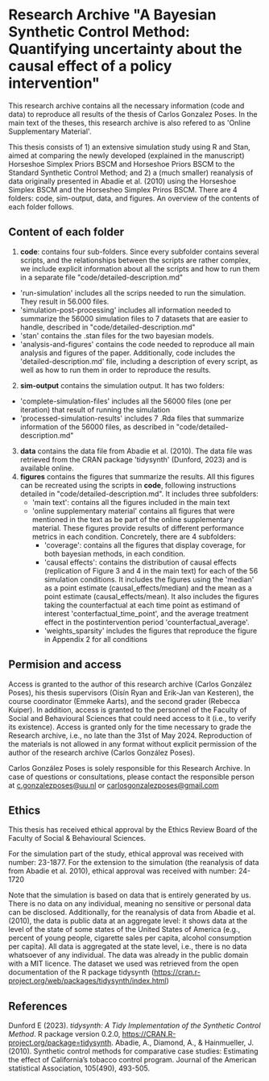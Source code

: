 # Research Archive "A Bayesian Synthetic Control Method: Quantifying uncertainty about the causal effect of a policy intervention"

This research archive contains all the necessary information (code and data) to reproduce all results of the thesis of Carlos Gonzalez Poses. In the main text of the theses, this research archive is also refered to as 'Online Supplementary Material'.

This thesis consists of 1) an extensive simulation study using R and Stan, aimed at comparing the newly developed (explained in the manuscript) Horseshoe Simplex Priors BSCM and Horseshoe Priors BSCM to the Standard Synthetic Control Method; and 2) a (much smaller) reanalysis of data originally presented in Abadie et al. (2010) using the Horseshoe Simplex BSCM and the Horsesheo Simplex Priros BSCM. There are 4 folders: code, sim-output, data, and figures. An overview of the contents of each folder follows.

## Content of each folder

1. **code**: contains four sub-folders. Since every subfolder contains several scripts, and the relationships between the scripts are rather complex, we include explicit information about all the scripts and how to run them in a separate file "code/detailed-description.md"
  - 'run-simulation' includes all the scrips needed to run the simulation. They result in 56.000 files.
  - 'simulation-post-processing' includes all information needed to summarize the 56000 simulation files to 7 datasets that are easier to handle, described in "code/detailed-description.md"
  - 'stan' contains the .stan files for the two bayesian models.
  - 'analysis-and-figures' contains the code needed to reproduce all main analysis and figures of the paper.
Additionally, code includes the 'detailed-description.md' file, including a description of every script, as well as how to run them in order to reproduce the results.
2. **sim-output** contains the simulation output. It has two folders:
  - 'complete-simulation-files' includes all the 56000 files (one per iteration) that result of running the simulation
  - 'processed-simulation-results' includes 7 .Rda files that summarize information of the 56000 files, as described in "code/detailed-description.md"
3. **data** contains the data file from Abadie et al. (2010). The data file was retrieved from the CRAN package 'tidysynth' (Dunford, 2023) and is available online.
4. **figures** contains the figures that summarize the results. All this figures can be recreated using the scripts in **code**, following instructions detailed in "code/detailed-description.md".
    It includes three subfolders:
    - 'main text': contains all the figures included in the main text
    - 'online supplementary material' contains all figures that were mentioned in the text as be part of the online supplementary material.
       These figures provide results of different performance metrics in each condition. Concretely, there are 4 subfolders:
        - 'coverage': contains all the figures that display coverage, for both bayesian methods, in each condition.
        - 'causal effects': contains the distribution of causal effects (replication of Figure 3 and 4 in the main text) for each of the 56 simulation conditions. 
          It includes the figures using the 'median' as a point estimate (causal_effects/median) and the mean as a point estimate (causal_effects/mean). It also includes the figures taking the counterfactual at each time point as estimand of interest 'conterfactual_time_point', and the average treatment effect in the postintervention period 'counterfactual_average'.
        - 'weights_sparsity' includes the figures that reproduce the figure in Appendix 2 for all conditions

## Permision and access

Access is granted to the author of this research archive (Carlos González Poses), his thesis supervisors (Oisín Ryan and Erik-Jan van Kesteren), the course coordinator (Emmeke Aarts), and the second grader (Rebecca Kuiper). In addition, access is granted to the personnel of the Faculty of Social and Behavioural Sciences that could need access to it (i.e., to verify its existence). Access is granted only for the time necessary to grade the Research archive, i.e., no late than the 31st of May 2024. Reproduction of the materials is not allowed in any format without explicit permission of the author of the research archive (Carlos González Poses).

Carlos González Poses is solely responsible for this Research Archive. In case of questions or consultations, please contact the responsible person at c.gonzalezposes@uu.nl or carlosgonzalezposes@gmail.com

## Ethics

This thesis has received ethical approval by the Ethics Review Board of the Faculty of Social & Behavioural Sciences.

For the simulation part of the study, ethical approval was received with number: 23-1877.
For the extension to the simulation (the reanalysis of data from Abadie et al. 2010), ethical approval was received with number: 24-1720

Note that the simulation is based on data that is entirely generated by us. There is no data on any individual, meaning no sensitive or personal data can be disclosed.
Additionally, for the reanalysis of data from Abadie et al. (2010), the data is public data at an aggregate level: it shows data at the level of the state of some states of the United States of America (e.g., percent of young people, cigarette sales per capita, alcohol consumption per capita). All data is aggregated at the state level, i.e., there is no data whatsoever of any individual. The data was already in the public domain with a MIT licence. The dataset we used was retrieved from the open documentation of the R package tidysynth (https://cran.r-project.org/web/packages/tidysynth/index.html)

## References

Dunford E (2023). _tidysynth: A Tidy Implementation of the Synthetic Control Method_. R
  package version 0.2.0, <https://CRAN.R-project.org/package=tidysynth>.
Abadie, A., Diamond, A., & Hainmueller, J. (2010). Synthetic control methods for comparative case studies: Estimating the effect of California’s tobacco control program. Journal of the American statistical Association, 105(490), 493-505.
